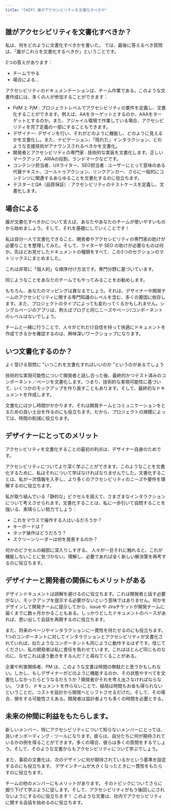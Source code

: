 ```yaml
---
title: "[WIP] 誰がアクセシビリティを文書化すべきか"
---
```

## 誰がアクセシビリティを文書化すべきか？
私は、何をどのように文書化すべきかを書いた。
では、最後に答えるべき質問は、「誰がこれらを文書化するべきか」ということです。

2つの答えがあります：
- チームでやる
- 場合による...

アクセシビリティのドキュメンテーションは、チーム作業である。このような文書作成には、多くの人が参加することができます：

- PdM と PjM : プロジェクトレベルでアクセシビリティの要件を定義し、文書化することができます。例えば、AAをターゲットとするのか、AAAをターゲットとするのか。また、アジャイル環境で作業している場合、アクセシビリティを完了定義の一部にすることもできます。
- デザイナー: デザインを行い、それがどのように機能し、どのように見えるかを文書化し。また、ナビゲーション、「隠れた」インタラクション、どのような支援技術がアナウンスされるべきかを文書化。
- 開発者とアクセシビリティの専門家 : 技術的な実装を文書化します。正しいマークアップ、ARIAの役割、ランドマークなどです。
- コンテンツ担当者、UXライター、SEO担当者 : ユーザーにとって意味のある代替テキスト、コールトゥアクション、リンクアンカー、さらに一般的にコンテンツに関連するあらゆることを文書化するのに役立ちます。
- テスターとQA（品質保証）: アクセシビリティのテストケースを定義し、文書化します。

## 場合による
誰が文書化すべきかについて言えば、あなたやあなたのチームが使いやすいものから始めましょう。そして、それを基礎にしていくことです！

私は自分一人で文書化できること、開発者やアクセシビリティの専門家の助けが必要なことを整理してみた。そして、ライターや SEO の助けが必要なものは何か。先ほどお見せしたドキュメントの種類をすべて、この3つのセクションのマトリックスにまとめました。

これは非常に「個人的」な順序付け方法です。専門分野に基づいています。

同じようなことをあなたのチームでもやってみることをお勧めします。

もちろん、あなたのマッピングは異なるでしょう。それは、デザイナーや開発チームのアクセシビリティに関する専門知識のレベルを含む、多くの要因に依存します。また、プロジェクトのタイプによっても変わってくるかもしれません。シングルページのアプリは、例えばブログと同じニーズやページ/コンポーネントのレベルはないでしょう。

チームと一緒に行うことで、人々がどれだけ自信を持って快適にドキュメントを作成できるかを確認するのは、興味深いワークショップになります。

## いつ文書化するのか？
よく受ける質問に "いつこれを文書化すればいいのか "というのがあるでしょう

技術的な実現可能性について開発者と話し合った後、最終的かつテスト済みのコンポーネント／ページを文書化します。つまり、技術的な実現可能性に基づいて、いくつかのモックアップを作り直すこともあります。そして、最終的なドキュメントを作成します。

文書化には少し時間がかかります。それは開発チームとコミュニケーションをとるための良い土台を作るのにも役立ちます。だから、プロジェクトの規模によっては、時間の削減に役立ちます。

## デザイナーにとってのメリット
アクセシビリティを文書化することの最初の利点は、デザイナー自身のためです。

アクセシビリティについてより深く学ぶことができます。このようなことを文書化するために、私はそれについて学ばなければなりませんでした。文書化することは、私が一次情報を入手し、より多くのアクセシビリティのニーズや要件を理解するのに役立ちます。

私が取り組んでいる「静的な」ピクセルを超えて、さまざまなインタラクションについて考えさせられます。文書化することは、私に一歩引いて自問することを強いる、素晴らしい努力でしょう：

- これをマウスで操作する人はいるだろうか？
- キーボードは？
- タッチ操作はどうだろう？
- スクリーンリーダーは何を発表するのか？

何かのピクセルの細部に深入りしすぎる。  人々が一旦それに触れると、これが機能しないことに気づかない。理解し、必要であれば全く新しい解決策を再考するのに役立ちます。

## デザイナーと開発者の関係にもメリットがある
デザインドキュメントは誤解を避けるのに役立ちます。これは開発者と話す必要がない、モックアップを提示する必要がないという意味ではありません。何かをデザインして開発チームに提示してから、issue や Jiraチケットが開発チームに届くまでに数ヶ月かかることもある。しっかりとしたドキュメントのベースがあれば、思い出して会話を再開するのに役立ちます。

また、将来のページやインタラクションに一貫性を持たせるのにも役立ちます。1つのコンポーネントに対してインタラクションとアクセシビリティが文書化されていれば、似たようなコンポーネントも同じように動作するはずです。信じてください、私の開発者は私に責任を負わせています。これはほとんど同じものなのに、なぜこれは違う動きをするんだ？と尋ねてくることがある。

企業や利害関係者、PM は、このような文書は時間の無駄だと思うかもしれない。しかし、もしデザイナーがどのように機能するのか、その状態やすべてを文書化しなかったらどうなるだろうか？開発者がそれを考え出さなければならない。  つまり、ドキュメントを作らないことで、結局は時間もお金も得られないということだ。コストを設計から開発へとシフトさせるだけだ。そして、その場合、損をする可能性さえある。開発者は設計者よりも多くの時間を必要とする。

## 未来の仲間に利益をもたらします。
新しいメンバー、特にアクセシビリティについて知らないメンバーにとっては、良いオンボーディング・ツールになります。彼らは、自分たちに何が期待されているかの例を得ることができます。多くの場合、彼らは多くの質問をするでしょう。そして、そのような文書からもアクセシビリティについて学ぶでしょう。

また、事前の文書化は、次のデザインに何が期待されているかという基準を設定するのにも役立ちます。
デザインチームが大きくなったときに一貫性をもたらすのに役立ちます。

チームの他のメンバーにもメリットがあります。
そのトピックについてさらに掘り下げて学ぶように促します。そして、アクセシビリティがもう後回しにされないようにするのに役立ちます！
このような文書は、社内でアクセシビリティに関する会話を始めるのに役立ちます。
